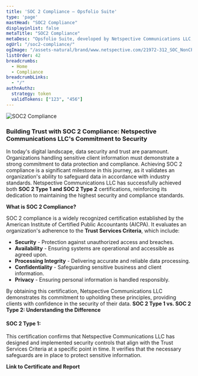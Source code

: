 ```yaml
---
title: 'SOC 2 Compliance – Opsfolio Suite'
type: 'page'
mastHead: "SOC2 Compliance"
displayinlist: false
metaTitle: "SOC2 Compliance"
metaDesc: "Opsfolio Suite, developed by Netspective Communications LLC, has achieved both SOC 2 Type 1 and SOC 2 Type 2 certifications, ensuring that the platform meets the highest standards of data protection."
ogUrl: "/soc2-compliance/"
ogImage: "/assets-natural/brand/www.netspective.com/21972-312_SOC_NonCPA.png"
listOrder: 42
breadcrumbs:
  - Home
  - Compliance
breadcrumbLinks:
  - "/"
authnAuthz:
  strategy: token
  validTokens: ["123", "456"]
---
```


<img src="/assets-natural/brand/www.netspective.com/21972-312_SOC_NonCPA.png" alt="SOC2 Compliance" style="margin:auto; border: 0px; box-shadow:none !important;" />


### Building Trust with SOC 2 Compliance: Netspective Communications LLC's Commitment to Security

In today's digital landscape, data security and trust are paramount. Organizations handling sensitive client information must demonstrate a strong commitment to data protection and compliance. Achieving SOC 2 compliance is a significant milestone in this journey, as it validates an organization's ability to safeguard data in accordance with industry standards.
Netspective Communications LLC has successfully achieved both **SOC 2 Type 1 and SOC 2 Type 2** certifications, reinforcing its dedication to maintaining the highest security and compliance standards.

**What is SOC 2 Compliance?**

SOC 2 compliance is a widely recognized certification established by the American Institute of Certified Public Accountants (AICPA). It evaluates an organization's adherence to the **Trust Services Criteria**, which include:

- **Security** - Protection against unauthorized access and breaches.
- **Availability** - Ensuring systems are operational and accessible as agreed upon.
- **Processing Integrity** - Delivering accurate and reliable data processing.
- **Confidentiality** - Safeguarding sensitive business and client information.
- **Privacy** - Ensuring personal information is handled responsibly.

By obtaining this certification, Netspective Communications LLC demonstrates its commitment to upholding these principles, providing clients with confidence in the security of their data.
**SOC 2 Type 1 vs. SOC 2 Type 2: Understanding the Difference**

#### SOC 2 Type 1: 

This certification confirms that Netspective Communications LLC has designed and implemented security controls that align with the Trust Services Criteria at a specific point in time. It verifies that the necessary safeguards are in place to protect sensitive information.

**Link to Certificate and Report**


